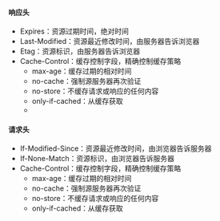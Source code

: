 #### 响应头
- Expires：资源过期时间，绝对时间
- Last-Modified：资源最近修改时间，由服务器告诉浏览器
- Etag：资源标识，由服务器告诉浏览器
- Cache-Control：缓存控制字段，精确控制缓存策略
  - max-age：缓存过期的相对时间 
  - no-cache：强制源服务器再次验证
  - no-store：不缓存请求或响应的任何内容
  - only-if-cached：从缓存获取
  - 

#### 请求头
- If-Modified-Since：资源最近修改时间，由浏览器告诉服务器
- If-None-Match：资源标识，由浏览器告诉服务器
- Cache-Control：缓存控制字段，精确控制缓存策略
  - max-age：缓存过期的相对时间 
  - no-cache：强制源服务器再次验证
  - no-store：不缓存请求或响应的任何内容
  - only-if-cached：从缓存获取